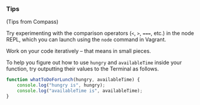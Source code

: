### Tips

(Tips from Compass)

Try experimenting with the comparison operators (`<`, `>`, `===`, etc.) in the node REPL, which you can launch using the `node` command in Vagrant.

Work on your code iteratively – that means in small pieces. 

To help you figure out how to use `hungry` and `availableTime` inside your function, try outputting their values to the Terminal as follows.


```javascript 
function whatToDoForLunch(hungry, availableTime) {
	console.log("hungry is", hungry);
	console.log("availableTime is", availableTime);
}



